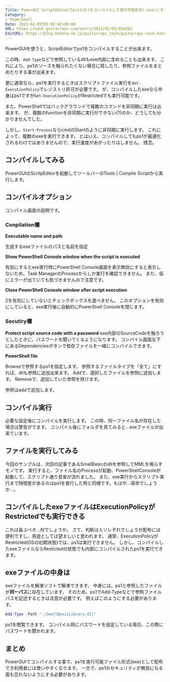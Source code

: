 ```yaml
---
Title: PowerGUI ScriptEditorでps1とdllをコンパイルして実行可能形式(.exe)にする
Category:
- PowerShell
Date: 2013-02-05T05:02:02+09:00
URL: https://tech.guitarrapc.com/entry/2013/02/05/050202
EditURL: https://blog.hatena.ne.jp/guitarrapc_tech/guitarrapc-tech.hatenablog.com/atom/entry/6802418398340412234
---
```



PowerGUIを使うと、ScriptEditorでps1をコンパイルすることが出来ます。

この時、`Add-Type`などで参照しているdllもexe内部に含めることも出来ます。 これにより、ps1のソースを触られたくない場合に隠したり、参照ファイルをまとめたりする事が出来ます。

更に通常なら、ps1を実行するときはスクリプトファイル実行を`Set-ExecutionPolicy`でレジストリ許可が必要です。 が、コンパイルしたexeなら中身はps1ですが`Get-ExecutionPolicy`がRestrictedでも実行可能です。

また、PowerShellではバックグラウンドで複数のコマンドを非同期に実行は出来ます。 が、複数のfunctionを非同期に実行ができない(?)のか、どうしても分かりませんでした。

しかし、`Start-Process`ならcmdのStartのように非同期に実行します。 これによって、複数のexeを実行できます。 とはいえ、コンパイルしてもps1が最適化されるわけではありませんので、実行速度があがったりはしません。 残念。

## コンパイルしてみる
PowerGUIのScritpEditorを起動してツールバーのTools | Complie Scriptから実行します。

## コンパイルオプション
コンパイル画面の説明です。

### Conpilation欄

**Executable name and path**

生成するexeファイルのパスと名前を指定

**Show PowerShell Console window when the script is executed**

有効にするとexe実行時にPowerShell Console画面を表示無効にすると表示しないため、Task ManagerのProcessからしか実行を確認できません。 また、仮にエラーが出ていても気づきませんので注意です。

**Close PowerShell Console window after script execution**

2を有効にしていないとチェックボックスを選べません。 このオプションを有効にしていると、exe実行後に自動的にPowerShell Consoleを閉じます。

### Secutiry欄

**Protect script source code with a password**
exe内部のSourceCodeを触ろうとしたときに、パスワードを聞いてくるようになります。
コンパイル画面左下にあるDependenciesボタンで依存ファイルを一緒にコンパイルできます。

**PowerShell file**

Browseで参照するps1を指定します。
参照するファイルタイプを「全て」にすれば、dllも参照に追加出来ます。 Addで、選択したファイルを参照に追加します。 Removeで、追加していた参照を除けます。

参照はaddで追加します。

## コンパイル実行

必要な設定後にコンパイルを実行します。 この時、同一ファイル名が存在した場合は警告がでます。
コンパイル後にフォルダを見てみると…exeファイルが出来ています。

## ファイルを実行してみる

今回のサンプルは、次回の記事であるSmallBasicのdllを参照してMMLを鳴らすモノです。 実行すると、ファイル名のProcessが起動、PowerShellConsoleが起動して、スクリプト通り音楽が流れました。 また、exe実行からスクリプト実行まで時間差があるのはps1を実行した時と同様です。もはや…宿命でしょうか…。

## コンパイルしたexeファイルはExecutionPolicyがRestrictedでも実行できる

これは喜ぶべき…何でしょうか。 さて、判断は人ソレぞれでしょうが配布には便利ですし、用途としては望ましいと思われます。 通常、ExecutionPolicyがRestricted(OSの初期状態)では、ps1は実行できません。
しかし、コンパイルしたexeファイルならRestictedの状態でも内部にコンパイルされたps1を実行できます。

## exeファイルの中身は

exeファイルを解凍ソフトで解凍できます。
中身には、ps1と参照したファイルが**同一パス**に存在しています。
そのため、ps1でAdd-Typeなどで参照ファイルパスを記述するときは注意が必要です。 例えばこのようにする必要があります。

```ps1
Add-Type -Path ".\SmallBasicLibrary.dll"
```

ps1を閲覧できます。 コンパイル時にパスワードを設定している場合、この際にパスワードを聞かれます。

## まとめ

PowerGUIでコンパイルする事で、ps1を実行可能ファイル形式(exe)として配布でき利用者には使いやすくなります。 一方で、ps1のセキュリティが無効になる面も忘れないようにする必要があります。
